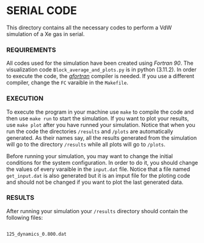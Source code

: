 # SERIAL CODE

This directory contains all the necessary codes to perform a VdW simulation of a Xe gas in serial. 

### REQUIREMENTS

All codes used for the simulation have been created using _Fortran 90_. The visualization code `Block_average_and_plots.py` is in python (3.11.2). In order to execute the code, the _[gfortran]_ compiler is needed. If you use a different compiler, change the `FC` varaible in the `Makefile`.

[gfortran]: https://fortran-lang.org/en/learn/os_setup/install_gfortran/

### EXECUTION

To execute the program in your machine use `make` to compile the code and then use `make run` to start the simulation. If you want to plot your results, use `make plot` after you have runned your simulation. Notice that when you run the code the directories `/results` and `/plots` are automatically generated. As their names say, all the results generated from the simulation will go to the directory `/results` while all plots will go to `/plots`. 

Before running your simulation, you may want to change the initial conditions for the system configuration. In order to do it, you should change the values of every varaible in the `input.dat` file. Notice that a file named `get_input.dat` is also generated but it is an imput file for the ploting code and should not be changed if you want to plot the last generated data.


### RESULTS
After running your simulation your `/results` directory should contain the following files:

```Markdown

125_dynamics_0.800.dat

```

